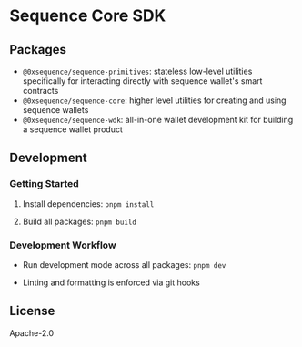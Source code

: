 # Sequence Core SDK

## Packages

- `@0xsequence/sequence-primitives`: stateless low-level utilities specifically for interacting directly with sequence wallet's smart contracts
- `@0xsequence/sequence-core`: higher level utilities for creating and using sequence wallets
- `@0xsequence/sequence-wdk`: all-in-one wallet development kit for building a sequence wallet product

## Development

### Getting Started

1. Install dependencies:
   `pnpm install`

2. Build all packages:
   `pnpm build`

### Development Workflow

- Run development mode across all packages:
   `pnpm dev`

- Linting and formatting is enforced via git hooks

## License

Apache-2.0
